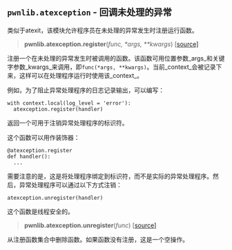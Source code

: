## `pwnlib.atexception` - 回调未处理的异常

类似于atexit，该模块允许程序员在未处理的异常发生时注册运行函数。

>**pwnlib.atexception.register**(_func, \*args, **kwargs_)   [[source\]](https://github.com/Gallopsled/pwntools/blob/67473560c7/pwnlib/atexception.py#L19-55)

注册一个在未处理的异常发生时被调用的函数。该函数可用位置参数_args_和关键字参数_kwargs_来调用，即`func(*args, **kwargs)`。当前_context_会被记录下来，这样可以在处理程序运行时使用该_context_。

例如，为了阻止异常处理程序的日志记录输出，可以编写：

```
with context.local(log_level = 'error'):
  atexception.register(handler)
```

返回一个可用于注销异常处理程序的标识符。

这个函数可以用作装饰器：

```
@atexception.register
def handler():
  ...
```

需要注意的是，这是将处理程序绑定到标识符，而不是实际的异常处理程序。然后，异常处理程序可以通过以下方式注销：

```
atexception.unregister(handler)
```

这个函数是线程安全的。


>**pwnlib.atexception.unregister**(_func_)   [[source\]](https://github.com/Gallopsled/pwntools/blob/67473560c7/pwnlib/atexception.py#L57-64)

从注册函数集合中删除函数。如果函数没有注册，这是一个空操作。




